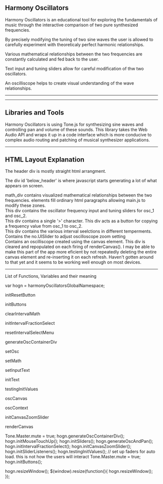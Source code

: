 Harmony Oscillators
-----------------------

Harmony Oscillators is an educational tool for exploring the fundamentals of music through the interactive comparison of two pure synthesized frequencies.



By precisely modifying the tuning of two sine waves the user is allowed to carefully experiment with theoreticaly perfect harmonic relationships.

Various mathematical relationships between the two frequencies are constantly calculated and fed back to the user.

Text input and tuning sliders allow for careful modification of thw two oscillators.

An oscilliscope helps to create visual understanding of the wave relationships.

---------------------
---------------------

Libraries and Tools
-------------------
Harmony Oscillators is using Tone.js for synthesizing sine waves and controlling pan and volume of these sounds. This library takes the Web Audio API and wraps it up in a code interface which is more conducive to complex audio routing and patching of musical synthesizer applications.

--------------------

HTML Layout Explanation
--------------------

The header div is mostly straight html arrangment.

The div id 'below_header' is where javascript starts generating a lot of what appears on screen.

<div id="math_div">
	math_div contains visualized mathematical relationships between the two frequencies. <span> elements fill ordinary html paragraphs allowing main.js to modify these zones.

<div id="osc_div">
	This div contains the oscillator frequency input and tuning sliders for osc_1 and osc_2.
	<div id="copy_osc_value">
		This div contains a single '>' character. This div acts as a button for copying a frequency value from osc_1 to osc_2.

<div id="interval_selects_div">
	This div contains the various interval seelctions in different temperments.

<div id="oscilliscope_zoom_div">
	Contains the no.UISlider to adjust oscilloscope zoom setting		
<div id="oscilloscope_div">
	Contains an oscilliscope created using the canvas element. This div is cleared and repopulated on each firing of renderCanvas(). I may be able to make this part of the app more eficient by not repeatedly deleting the entire canvas element and re-inserting it on each refresh. Haven't gotten around to that yet and it seems to be working well enough on most devices.


--------------------



List of Functions, Variables and their meaning

var hogn = harmonyOscillatorsGlobalNamespace;

initResetButton
	

initButtons

clearIntervalMath

initIntervalFractionSelect

resetIntervalSelectMenu

generateOscContainerDiv

setOsc

setMath

setInputText

initText

testingInitValues

oscCanvas

oscContext

initCanvasZoomSlider

renderCanvas


Tone.Master.mute = true;
hogn.generateOscContainerDiv();
hogn.initMouseTouchUp();
hogn.initSliders();
hogn.generateOscAndPan();
hogn.initIntervalFractionSelect();
hogn.initCanvasZoomSlider();
hogn.initSliderListeners();
hogn.testingInitValues(); // set up faders for auto load. this is not how the users will interact
Tone.Master.mute = true;
hogn.initButtons();
	

hogn.resizeWindow();
$(window).resize(function(){
	hogn.resizeWindow();
});